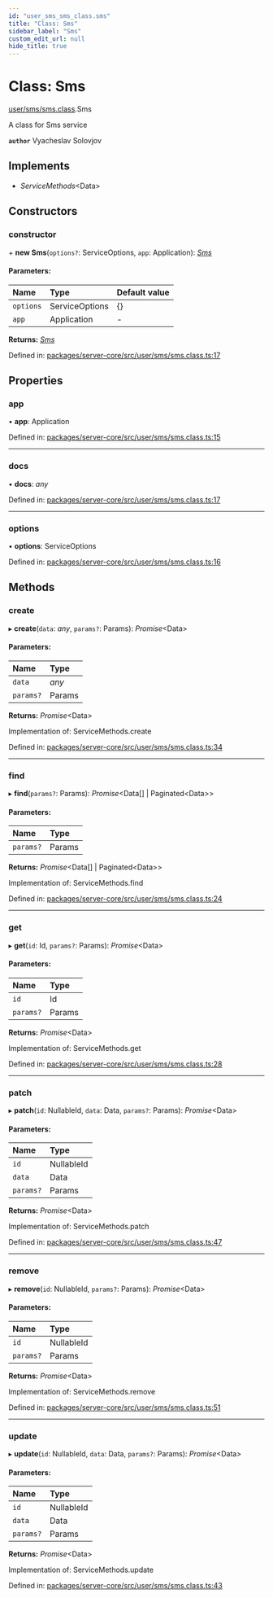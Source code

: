 ```yaml
---
id: "user_sms_sms_class.sms"
title: "Class: Sms"
sidebar_label: "Sms"
custom_edit_url: null
hide_title: true
---
```


# Class: Sms

[user/sms/sms.class](../modules/user_sms_sms_class.md).Sms

A class for Sms service

**`author`** Vyacheslav Solovjov

## Implements

* *ServiceMethods*<Data\>

## Constructors

### constructor

\+ **new Sms**(`options?`: ServiceOptions, `app`: Application): [*Sms*](user_sms_sms_class.sms.md)

#### Parameters:

Name | Type | Default value |
:------ | :------ | :------ |
`options` | ServiceOptions | {} |
`app` | Application | - |

**Returns:** [*Sms*](user_sms_sms_class.sms.md)

Defined in: [packages/server-core/src/user/sms/sms.class.ts:17](https://github.com/xr3ngine/xr3ngine/blob/673ad6a5f/packages/server-core/src/user/sms/sms.class.ts#L17)

## Properties

### app

• **app**: Application

Defined in: [packages/server-core/src/user/sms/sms.class.ts:15](https://github.com/xr3ngine/xr3ngine/blob/673ad6a5f/packages/server-core/src/user/sms/sms.class.ts#L15)

___

### docs

• **docs**: *any*

Defined in: [packages/server-core/src/user/sms/sms.class.ts:17](https://github.com/xr3ngine/xr3ngine/blob/673ad6a5f/packages/server-core/src/user/sms/sms.class.ts#L17)

___

### options

• **options**: ServiceOptions

Defined in: [packages/server-core/src/user/sms/sms.class.ts:16](https://github.com/xr3ngine/xr3ngine/blob/673ad6a5f/packages/server-core/src/user/sms/sms.class.ts#L16)

## Methods

### create

▸ **create**(`data`: *any*, `params?`: Params): *Promise*<Data\>

#### Parameters:

Name | Type |
:------ | :------ |
`data` | *any* |
`params?` | Params |

**Returns:** *Promise*<Data\>

Implementation of: ServiceMethods.create

Defined in: [packages/server-core/src/user/sms/sms.class.ts:34](https://github.com/xr3ngine/xr3ngine/blob/673ad6a5f/packages/server-core/src/user/sms/sms.class.ts#L34)

___

### find

▸ **find**(`params?`: Params): *Promise*<Data[] \| Paginated<Data\>\>

#### Parameters:

Name | Type |
:------ | :------ |
`params?` | Params |

**Returns:** *Promise*<Data[] \| Paginated<Data\>\>

Implementation of: ServiceMethods.find

Defined in: [packages/server-core/src/user/sms/sms.class.ts:24](https://github.com/xr3ngine/xr3ngine/blob/673ad6a5f/packages/server-core/src/user/sms/sms.class.ts#L24)

___

### get

▸ **get**(`id`: Id, `params?`: Params): *Promise*<Data\>

#### Parameters:

Name | Type |
:------ | :------ |
`id` | Id |
`params?` | Params |

**Returns:** *Promise*<Data\>

Implementation of: ServiceMethods.get

Defined in: [packages/server-core/src/user/sms/sms.class.ts:28](https://github.com/xr3ngine/xr3ngine/blob/673ad6a5f/packages/server-core/src/user/sms/sms.class.ts#L28)

___

### patch

▸ **patch**(`id`: NullableId, `data`: Data, `params?`: Params): *Promise*<Data\>

#### Parameters:

Name | Type |
:------ | :------ |
`id` | NullableId |
`data` | Data |
`params?` | Params |

**Returns:** *Promise*<Data\>

Implementation of: ServiceMethods.patch

Defined in: [packages/server-core/src/user/sms/sms.class.ts:47](https://github.com/xr3ngine/xr3ngine/blob/673ad6a5f/packages/server-core/src/user/sms/sms.class.ts#L47)

___

### remove

▸ **remove**(`id`: NullableId, `params?`: Params): *Promise*<Data\>

#### Parameters:

Name | Type |
:------ | :------ |
`id` | NullableId |
`params?` | Params |

**Returns:** *Promise*<Data\>

Implementation of: ServiceMethods.remove

Defined in: [packages/server-core/src/user/sms/sms.class.ts:51](https://github.com/xr3ngine/xr3ngine/blob/673ad6a5f/packages/server-core/src/user/sms/sms.class.ts#L51)

___

### update

▸ **update**(`id`: NullableId, `data`: Data, `params?`: Params): *Promise*<Data\>

#### Parameters:

Name | Type |
:------ | :------ |
`id` | NullableId |
`data` | Data |
`params?` | Params |

**Returns:** *Promise*<Data\>

Implementation of: ServiceMethods.update

Defined in: [packages/server-core/src/user/sms/sms.class.ts:43](https://github.com/xr3ngine/xr3ngine/blob/673ad6a5f/packages/server-core/src/user/sms/sms.class.ts#L43)

